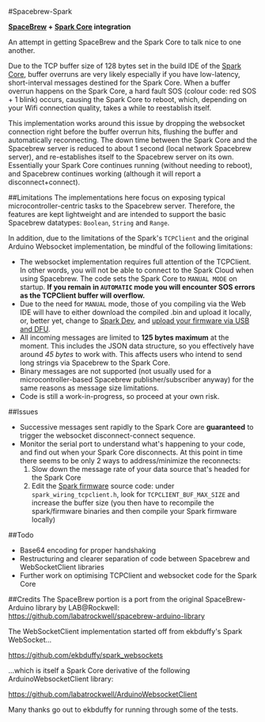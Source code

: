 #Spacebrew-Spark

**[SpaceBrew](docs.spacebrew.cc) + [Spark Core](spark.io) integration**

An attempt in getting SpaceBrew and the Spark Core to talk nice to one another.

Due to the TCP buffer size of 128 bytes set in the build IDE of the [Spark Core](spark.io), buffer overruns are very likely especially if you have low-latency, short-interval messages destined for the Spark Core. When a buffer overrun happens on the Spark Core, a hard fault SOS (colour code: red SOS + 1 blink) occurs, causing the Spark Core to reboot, which, depending on your Wifi connection quality, takes a while to reestablish itself.

This implementation works around this issue by dropping the websocket connection right before the buffer overrun hits, flushing the buffer and automatically reconnecting. The down time between the Spark Core and the Spacebrew server is reduced to about 1 second (local network Spacebrew server), and re-establishes itself to the Spacebrew server on its own. Essentially your Spark Core continues running (without needing to reboot), and Spacebrew continues working (although it will report a disconnect+connect).


##Limitations
The implementations here focus on exposing typical microcontroller-centric tasks to the Spacebrew server. Therefore, the features are kept lightweight and are intended to support the basic Spacebrew datatypes: `Boolean`, `String` and `Range`.

In addition, due to the limitations of the Spark's `TCPClient` and the original Arduino Websocket implementation, be mindful of the following limitations:

* The websocket implementation requires full attention of the TCPClient. In other words, you will not be able to connect to the Spark Cloud when using Spacebrew. The code sets the Spark Core to `MANUAL MODE` on startup. **If you remain in `AUTOMATIC` mode you will encounter SOS errors as the TCPClient buffer will overflow.**
* Due to the need for `MANUAL` mode, those of you compiling via the Web IDE will have to either download the compiled .bin and upload it locally, or, better yet, change to [Spark Dev](https://github.com/spark/spark-dev), and [upload your firmware via USB and DFU](https://community.spark.io/t/support-for-flashing-spark-core-using-dfu-util-in-atom/5430).
* All incoming messages are limited to **125 bytes maximum** at the moment. This includes the JSON data structure, so you effectively have around *45 bytes* to work with. This affects users who intend to send long strings via Spacebrew to the Spark Core.
* Binary messages are not supported (not usually used for a microcontroller-based Spacebrew publisher/subscriber anyway) for the same reasons as message size limitations.
* Code is still a work-in-progress, so proceed at your own risk.

##Issues
* Successive messages sent rapidly to the Spark Core are **guaranteed** to trigger the websocket disconnect-connect sequence.
* Monitor the serial port to understand what's happening to your code, and find out when your Spark Core disconnects. At this point in time there seems to be only 2 ways to address/minimize the reconnects:
  1. Slow down the message rate of your data source that's headed for the Spark Core
  2. Edit the [Spark firmware](https://github.com/spark/firmware) source code: under `spark_wiring_tcpclient.h`, look for `TCPCLIENT_BUF_MAX_SIZE` and increase the buffer size (you then have to recompile the spark/firmware binaries and then compile your Spark firmware locally)

##Todo
* Base64 encoding for proper handshaking
* Restructuring and clearer separation of code between Spacebrew and WebSocketClient libraries
* Further work on optimising TCPClient and websocket code for the Spark Core

##Credits
The SpaceBrew portion is a port from the original SpaceBrew-Arduino library by LAB@Rockwell:
https://github.com/labatrockwell/spacebrew-arduino-library

The WebSocketClient implementation started off from ekbduffy's Spark WebSocket...

https://github.com/ekbduffy/spark_websockets

...which is itself a Spark Core derivative of the following ArduinoWebsocketClient library:

https://github.com/labatrockwell/ArduinoWebsocketClient

Many thanks go out to ekbduffy for running through some of the tests.

